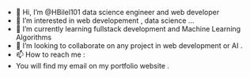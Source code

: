 - 👋 Hi, I’m @HBilel101 data science engineer and web developer
- 👀 I’m interested in web developement , data science ...
- 🌱 I’m currently learning fullstack development and Machine Learning Algorithms
- 💞️ I’m looking to collaborate on any project in web development or AI .
- 📫 How to reach me :
- You will find my email on my portfolio website .

<!---
HBilel101/HBilel101 is a ✨ special ✨ repository because its `README.md` (this file) appears on your GitHub profile.
You can click the Preview link to take a look at your changes.
--->
